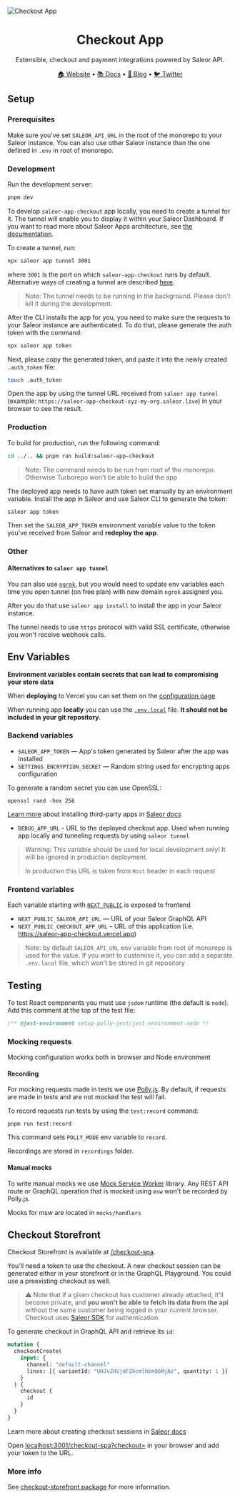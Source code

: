 ![Checkout App](https://user-images.githubusercontent.com/44495184/185607710-75fbb620-1d94-4168-9137-4f7841cbce4c.png)

<div align="center">
  <h1>Checkout App</h1>
</div>

<div align="center">
  <p>Extensible, checkout and payment integrations powered by Saleor API.</p>
</div>

<div align="center">
  <a href="https://saleor.io/">🏠 Website</a>
  <span> • </span>
  <a href="https://docs.saleor.io/docs/3.x/">📚 Docs</a>
  <span> • </span>
  <a href="https://saleor.io/blog/">📰 Blog</a>
  <span> • </span>
  <a href="https://twitter.com/getsaleor">🐦 Twitter</a>
</div>

## Setup

### Prerequisites

Make sure you've set `SALEOR_API_URL` in the root of the monorepo to your Saleor instance. You can also use other Saleor instance than the one defined in `.env` in root of monorepo.

### Development

Run the development server:

```bash
pnpm dev
```

To develop `saleor-app-checkout` app locally, you need to create a tunnel for it. The tunnel will enable you to display it within your Saleor Dashboard. If you want to read more about Saleor Apps architecture, see [the documentation](https://docs.saleor.io/docs/3.x/developer/extending/apps/key-concepts).

To create a tunnel, run:

```bash
npx saleor app tunnel 3001
```

where `3001` is the port on which `saleor-app-checkout` runs by default. Alternative ways of creating a tunnel are described [here](#alternatives-to-saleor-app-tunnel).

> Note: The tunnel needs to be running in the background. Please don't kill it during the development.

After the CLI installs the app for you, you need to make sure the requests to your Saleor instance are authenticated. To do that, please generate the auth token with the command:

```bash
npx saleor app token
```

Next, please copy the generated token, and paste it into the newly created `.auth_token` file:

```bash
touch .auth_token
```

Open the app by using the tunnel URL received from `saleor app tunnel` (example: `https://saleor-app-checkout-xyz-my-org.saleor.live`) in your browser to see the result.

### Production

To build for production, run the following command:

```bash
cd ../.. && pnpm run build:saleor-app-checkout
```

> Note: The command needs to be run from root of the monorepo. Otherwise Turborepo won't be able to build the app

The deployed app needs to have auth token set manually by an environment variable. Install the app in Saleor and use Saleor CLI to generate the token:

```
saleor app token
```

Then set the `SALEOR_APP_TOKEN` environment variable value to the token you've received from Saleor and **redeploy the app**.

### Other

#### Alternatives to `saleor app tunnel`

You can also use [`ngrok`](https://ngrok.com/), but you would need to update env variables each time you open tunnel (on free plan) with new domain `ngrok` assigned you.

After you do that use `saleor app install` to install the app in your Saleor instance.

The tunnel needs to use `https` protocol with valid SSL certificate, otherwise you won't receive webhook calls.

## Env Variables

**Environment variables contain secrets that can lead to compromising your store data**

When **deploying** to Vercel you can set them on the [configuration page](https://vercel.com/docs/concepts/projects/environment-variables)

When running app **locally** you can use the [`.env.local`](https://nextjs.org/docs/basic-features/environment-variables#loading-environment-variables) file. **It should not be included in your git repository**.

### Backend variables

- `SALEOR_APP_TOKEN` — App's token generated by Saleor after the app was installed
- `SETTINGS_ENCRYPTION_SECRET` — Random string used for encrypting apps configuration

To generate a random secret you can use OpenSSL:

```
openssl rand -hex 256
```

[Learn more](https://docs.saleor.io/docs/3.x/developer/extending/apps/installing-apps#installing-third-party-apps) about installing third-party apps in [Saleor docs](https://docs.saleor.io/docs/3.x/developer/extending/apps/installing-apps#installing-third-party-apps)

- `DEBUG_APP_URL` - URL to the deployed checkout app. Used when running app locally and tunneling requests by using `saleor tunnel`

> Warning: This variable should be used for local development only! It will be ignored in production deployment.
>
> In production this URL is taken from `Host` header in each request

### Frontend variables

Each variable starting with [`NEXT_PUBLIC`](https://nextjs.org/docs/basic-features/environment-variables#exposing-environment-variables-to-the-browser) is exposed to frontend

- `NEXT_PUBLIC_SALEOR_API_URL` — URL of your Saleor GraphQL API
- `NEXT_PUBLIC_CHECKOUT_APP_URL` – URL of this application (i.e. https://saleor-app-checkout.vercel.app)

> Note: by default `SALEOR_API_URL` env variable from root of monorepo is used for the value. If you want to customise it, you can add a separate `.env.local` file, which won't be stored in git repository

## Testing

To test React components you must use `jsdom` runtime (the default is `node`). Add this comment at the top of the test file:

```js
/** @jest-environment setup-polly-jest/jest-environment-node */
```

### Mocking requests

Mocking configuration works both in browser and Node environment

#### Recording

For mocking requests made in tests we use [Polly.js](https://netflix.github.io/pollyjs/#/). By default, if requests are made in tests and are not mocked the test will fail.

To record requests run tests by using the `test:record` command:

```
pnpm run test:record
```

This command sets `POLLY_MODE` env variable to `record`.

Recordings are stored in `recordings` folder.

#### Manual mocks

To write manual mocks we use [Mock Service Worker](https://mswjs.io/) library. Any REST API route or GraphQL operation that is mocked using `msw` won't be recorded by Polly.js.

Mocks for msw are located in `mocks/handlers`

## Checkout Storefront

Checkout Storefront is available at [/checkout-spa](../saleor-app-checkout/pages/checkout-spa.tsx).

You'll need a token to use the checkout. A new checkout session can be generated either in your storefront or in the GraphQL Playground. You could use a preexisting checkout as well.

> ⚠️ Note that if a given checkout has customer already attached, it'll become private, and **you won't be able to fetch its data from the api** without the same customer being logged in your current browser. Checkout uses [Saleor SDK](https://github.com/saleor/saleor-sdk) for authentication.

To generate checkout in GraphQL API and retrieve its `id`:

```graphql
mutation {
  checkoutCreate(
    input: {
      channel: "default-channel"
      lines: [{ variantId: "UHJvZHVjdFZhcmlhbnQ6MjAz", quantity: 1 }]
    }
  ) {
    checkout {
      id
    }
  }
}
```

Learn more about creating checkout sessions in [Saleor docs](https://docs.saleor.io/docs/3.x/developer/checkout#creating-a-checkout-session)

Open [localhost:3001/checkout-spa?checkout=<ID>](http://localhost:3001/checkout-spa?checkout=) in your browser and add your token to the URL.

### More info

See [checkout-storefront package](../../packages/checkout-storefront/README.md) for more information.
